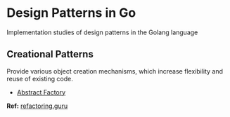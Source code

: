 # Design Patterns in Go

Implementation studies of design patterns in the Golang language


## Creational Patterns

Provide various object creation mechanisms, which increase flexibility and reuse of existing code.


- [Abstract Factory](/creational/abstracts)


**Ref:** [refactoring.guru](https://refactoring.guru/design-patterns/go)